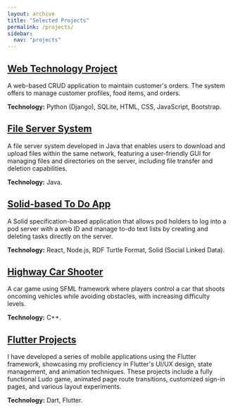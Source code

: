 ```yaml
---
layout: archive
title: "Selected Projects"
permalink: /projects/
sidebar:
  nav: "projects"
---
```


## [Web Technology Project](https://github.com/gourab98/Food_Order)

A web-based CRUD application to maintain customer's orders. The system offers to manage customer profiles, food items, and orders.

**Technology:** Python (Django), SQLite, HTML, CSS, JavaScript, Bootstrap.

## [File Server System](https://github.com/gourab98/File-Server-System)

A file server system developed in Java that enables users to download and upload files within the same network, featuring a user-friendly GUI for managing files and directories on the server, including file transfer and deletion capabilities.

**Technology:** Java.

## [Solid-based To Do App](https://github.com/gourab98/Solid-to-do-App)

A Solid specification-based application that allows pod holders to log into a pod server with a web ID and manage to-do text lists by creating and deleting tasks directly on the server.

**Technology:** React, Node.js, RDF Turtle Format, Solid (Social Linked Data).

## [Highway Car Shooter](https://github.com/gourab98/Highway-Car-Shooter)

A car game using SFML framework where players control a car that shoots oncoming vehicles while avoiding obstacles, with increasing difficulty levels.

**Technology:** C++.

## [Flutter Projects](https://github.com/gourab98/Flutter_Projects)

I have developed a series of mobile applications using the Flutter framework, showcasing my proficiency in Flutter's UI/UX design, state management, and animation techniques. These projects include a fully functional Ludo game, animated page route transitions, customized sign-in pages, and various layout experiments.

**Technology:** Dart, Flutter.